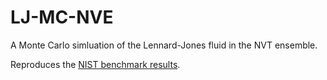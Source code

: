 # LJ-MC-NVE
A Monte Carlo simluation of the Lennard-Jones fluid in the NVT ensemble.

Reproduces the [NIST benchmark results](http://www.cstl.nist.gov/srs/LJ_PURE/).

